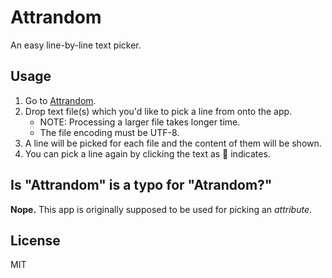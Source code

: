 # Attrandom

An easy line-by-line text picker.

## Usage

1. Go to [Attrandom](https://keyfox.github.io/attrandom/).
1. Drop text file(s) which you'd like to pick a line from onto the app.
   - NOTE: Processing a larger file takes longer time.
   - The file encoding must be UTF-8.
1. A line will be picked for each file and the content of them will be shown.
1. You can pick a line again by clicking the text as 🎲 indicates.

## Is "Attrandom" is a typo for "Atrandom?"

**Nope.**
This app is originally supposed to be used for picking an _attribute_.

## License

MIT
